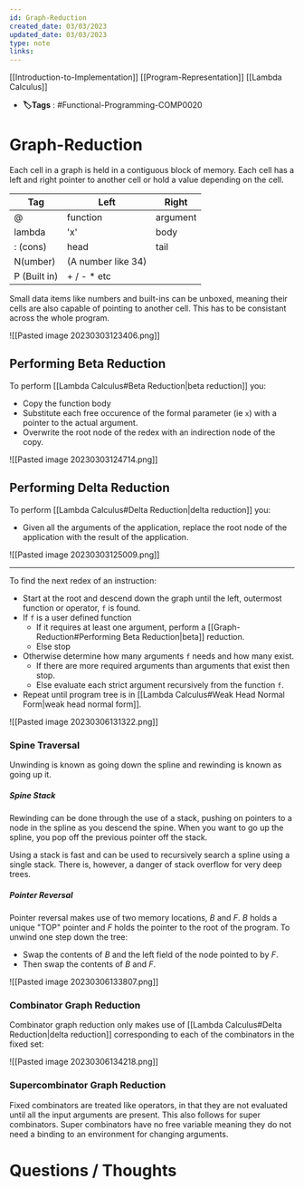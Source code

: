 ```yaml
---
id: Graph-Reduction
created_date: 03/03/2023
updated_date: 03/03/2023
type: note
links: 
---
```

[[Introduction-to-Implementation]]
[[Program-Representation]]
[[Lambda Calculus]]
* **🏷️Tags** : #Functional-Programming-COMP0020 
# Graph-Reduction

Each cell in a graph is held in a contiguous block of memory. Each cell has a left and right pointer to another cell or hold a value depending on the cell.

| Tag          | Left               | Right    |
| ------------ | ------------------ | -------- |
| @            | function           | argument |
| lambda       | 'x'                | body     |
| : (cons)     | head               | tail     |
| N(umber)     | (A number like 34) |          |
| P (Built in) | + / - * etc        |          |

Small data items like numbers and built-ins can be unboxed, meaning their cells are also capable of pointing to another cell. This has to be consistant across the whole program.

![[Pasted image 20230303123406.png]]

## Performing Beta Reduction

To perform [[Lambda Calculus#Beta Reduction|beta reduction]] you:
* Copy the function body
* Substitute each free occurence of the formal parameter (ie `x`) with a pointer to the actual argument.
* Overwrite the root node of the redex with an indirection node of the copy.

![[Pasted image 20230303124714.png]]

## Performing Delta Reduction

To perform [[Lambda Calculus#Delta Reduction|delta reduction]] you:
* Given all the arguments of the application, replace the root node of the application with the result of the application.

![[Pasted image 20230303125009.png]]

---

To find the next redex of an instruction:
* Start at the root and descend down the graph until the left, outermost function or operator, `f` is found.
* If `f` is a user defined function
	* If it requires at least one argument, perform a [[Graph-Reduction#Performing Beta Reduction|beta]] reduction.
	* Else stop
* Otherwise determine how many arguments `f` needs and how many exist.
	* If there are more required arguments than arguments that exist then stop.
	* Else evaluate each strict argument recursively from the function `f`.
* Repeat until program tree is in [[Lambda Calculus#Weak Head Normal Form|weak head normal form]].

![[Pasted image 20230306131322.png]]

### Spine Traversal

Unwinding is known as going down the spline and rewinding is known as going up it. 

##### Spine Stack

Rewinding can be done through the use of a stack, pushing on pointers to a node in the spline as you descend the spine. When you want to go up the spline, you pop off the previous pointer off the stack.

Using a stack is fast and can be used to recursively search a spline using a single stack. There is, however, a danger of stack overflow for very deep trees.

##### Pointer Reversal

Pointer reversal makes use of two memory locations, $B$ and $F$. $B$ holds a unique "TOP" pointer and $F$ holds the pointer to the root of the program. To unwind one step down the tree:
* Swap the contents of $B$ and the left field of the node pointed to by $F$.
* Then swap the contents of $B$ and $F$.

![[Pasted image 20230306133807.png]]

### Combinator Graph Reduction

Combinator graph reduction only makes use of [[Lambda Calculus#Delta Reduction|delta reduction]] corresponding to each of the combinators in the fixed set:

![[Pasted image 20230306134218.png]]

### Supercombinator Graph Reduction

Fixed combinators are treated like operators, in that they are not evaluated until all the input arguments are present. This also follows for super combinators. Super combinators have no free variable meaning they do not need a binding to an environment for changing arguments.

# Questions / Thoughts